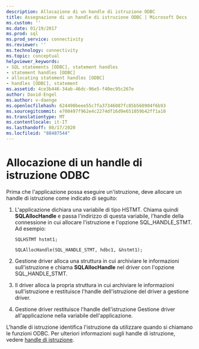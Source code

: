 ```yaml
---
description: Allocazione di un handle di istruzione ODBC
title: Assegnazione di un handle di istruzione ODBC | Microsoft Docs
ms.custom: ''
ms.date: 01/19/2017
ms.prod: sql
ms.prod_service: connectivity
ms.reviewer: ''
ms.technology: connectivity
ms.topic: conceptual
helpviewer_keywords:
- SQL statements [ODBC], statement handles
- statement handles [ODBC]
- allocating statement handles [ODBC]
- handles [ODBC], statement
ms.assetid: 4ce3b446-34ab-46dc-96e5-f40ec95c267e
author: David-Engel
ms.author: v-daenge
ms.openlocfilehash: 624490beee55c7fa37346087fc85b560904f6b93
ms.sourcegitcommit: e700497f962e4c2274df16d9e651059b42ff1a10
ms.translationtype: MT
ms.contentlocale: it-IT
ms.lasthandoff: 08/17/2020
ms.locfileid: "88487544"
---
```

# <a name="allocating-a-statement-handle-odbc"></a>Allocazione di un handle di istruzione ODBC
Prima che l'applicazione possa eseguire un'istruzione, deve allocare un handle di istruzione come indicato di seguito:  
  
1.  L'applicazione dichiara una variabile di tipo HSTMT. Chiama quindi **SQLAllocHandle** e passa l'indirizzo di questa variabile, l'handle della connessione in cui allocare l'istruzione e l'opzione SQL_HANDLE_STMT. Ad esempio:  
  
    ```  
    SQLHSTMT hstmt1;  
  
    SQLAllocHandle(SQL_HANDLE_STMT, hdbc1, &hstmt1);  
    ```  
  
2.  Gestione driver alloca una struttura in cui archiviare le informazioni sull'istruzione e chiama **SQLAllocHandle** nel driver con l'opzione SQL_HANDLE_STMT.  
  
3.  Il driver alloca la propria struttura in cui archiviare le informazioni sull'istruzione e restituisce l'handle dell'istruzione del driver a gestione driver.  
  
4.  Gestione driver restituisce l'handle dell'istruzione Gestione driver all'applicazione nella variabile dell'applicazione.  
  
 L'handle di istruzione identifica l'istruzione da utilizzare quando si chiamano le funzioni ODBC. Per ulteriori informazioni sugli handle di istruzione, vedere [handle di istruzione](../../../odbc/reference/develop-app/statement-handles.md).
